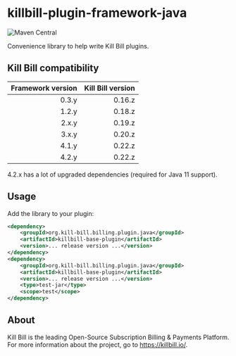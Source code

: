# killbill-plugin-framework-java
![Maven Central](https://img.shields.io/maven-central/v/org.kill-bill.billing.plugin.java/killbill-base-plugin?color=blue&label=Maven%20Central)

Convenience library to help write Kill Bill plugins.

## Kill Bill compatibility

| Framework version | Kill Bill version |
| ----------------: | ----------------: |
| 0.3.y             | 0.16.z            |
| 1.2.y             | 0.18.z            |
| 2.x.y             | 0.19.z            |
| 3.x.y             | 0.20.z            |
| 4.1.y             | 0.22.z            |
| 4.2.y             | 0.22.z            |

4.2.x has a lot of upgraded dependencies (required for Java 11 support).

## Usage

Add the library to your plugin:

```xml
<dependency>
    <groupId>org.kill-bill.billing.plugin.java</groupId>
    <artifactId>killbill-base-plugin</artifactId>
    <version>... release version ...</version>
</dependency>
<dependency>
    <groupId>org.kill-bill.billing.plugin.java</groupId>
    <artifactId>killbill-base-plugin</artifactId>
    <version>... release version ...</version>
    <type>test-jar</type>
    <scope>test</scope>
</dependency>
```

## About

Kill Bill is the leading Open-Source Subscription Billing & Payments Platform. For more information about the project, go to https://killbill.io/.
